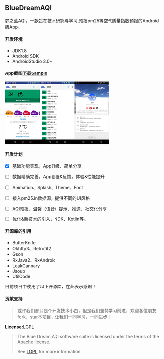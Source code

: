 ## BlueDreamAQI

梦之蓝AQI，一款旨在技术研究与学习,预报pm25等空气质量指数预报的Android版App。

#### 开发环境

- JDK1.8
- Android SDK
- AndroidStudio 3.0+

#### App截图[下载Sample](https://raw.githubusercontent.com/zhiwei1990/BlueDreamAQI/master/release/aqi.apk)

![北京AQI图1](/images/img_aqi_beijing.png)![北京AQI图2](./images/img_aqi_beijing_nearby.png)![关于开发者](./images/img_aqi_about.png)

#### 开发计划

- [x] 基础功能实现，App升级、简单分享

- [ ] 数据精确完善，App设置&反馈，体验&性能提升
- [ ] Animation、Splash、Theme、Font
- [ ] 接入pm25.in数据源，提供不同的UI风格
- [ ] AQI预报、温馨（语音）提示、推送、社交化分享
- [ ] 优化&新技术的引入，NDK、Kotlin等。

#### 开源库的引用

- ButterKnife
- Okhttp3、Retrofit2
- Gson
- RxJava2、RxAndroid
- LeakCannary
- Jsoup
- UtilCode

目前项目中使用了以上开源库，在此表示感谢！

#### 贡献支持

> 或许我们都只是个开发技术小白，但是我们坚持学习前进，欢迎各位朋友fork、star本项目，让我们一同学习，一同进步！

**License:**[LGPL](./LICENSE,"开源协议")

> The Blue Dream AQI software suite is licensed under the terms of the Apache license.
>
> See [LGPL](./LICENSE,"开源协议") for more information.
